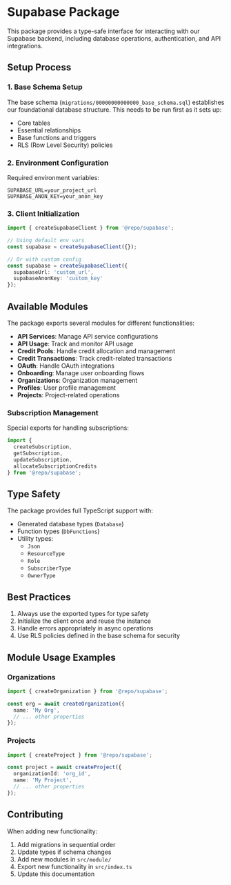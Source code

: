 # Supabase Package

This package provides a type-safe interface for interacting with our Supabase backend, including database operations, authentication, and API integrations.

## Setup Process

### 1. Base Schema Setup

The base schema (`migrations/00000000000000_base_schema.sql`) establishes our foundational database structure. This needs to be run first as it sets up:

- Core tables
- Essential relationships
- Base functions and triggers
- RLS (Row Level Security) policies

### 2. Environment Configuration

Required environment variables:

```env
SUPABASE_URL=your_project_url
SUPABASE_ANON_KEY=your_anon_key
```

### 3. Client Initialization

```typescript
import { createSupabaseClient } from '@repo/supabase';

// Using default env vars
const supabase = createSupabaseClient({});

// Or with custom config
const supabase = createSupabaseClient({
  supabaseUrl: 'custom_url',
  supabaseAnonKey: 'custom_key'
});
```

## Available Modules

The package exports several modules for different functionalities:

- **API Services**: Manage API service configurations
- **API Usage**: Track and monitor API usage
- **Credit Pools**: Handle credit allocation and management
- **Credit Transactions**: Track credit-related transactions
- **OAuth**: Handle OAuth integrations
- **Onboarding**: Manage user onboarding flows
- **Organizations**: Organization management
- **Profiles**: User profile management
- **Projects**: Project-related operations

### Subscription Management

Special exports for handling subscriptions:

```typescript
import {
  createSubscription,
  getSubscription,
  updateSubscription,
  allocateSubscriptionCredits
} from '@repo/supabase';
```

## Type Safety

The package provides full TypeScript support with:

- Generated database types (`Database`)
- Function types (`DbFunctions`)
- Utility types:
  - `Json`
  - `ResourceType`
  - `Role`
  - `SubscriberType`
  - `OwnerType`

## Best Practices

1. Always use the exported types for type safety
2. Initialize the client once and reuse the instance
3. Handle errors appropriately in async operations
4. Use RLS policies defined in the base schema for security

## Module Usage Examples

### Organizations

```typescript
import { createOrganization } from '@repo/supabase';

const org = await createOrganization({
  name: 'My Org',
  // ... other properties
});
```

### Projects

```typescript
import { createProject } from '@repo/supabase';

const project = await createProject({
  organizationId: 'org_id',
  name: 'My Project',
  // ... other properties
});
```

## Contributing

When adding new functionality:

1. Add migrations in sequential order
2. Update types if schema changes
3. Add new modules in `src/module/`
4. Export new functionality in `src/index.ts`
5. Update this documentation
